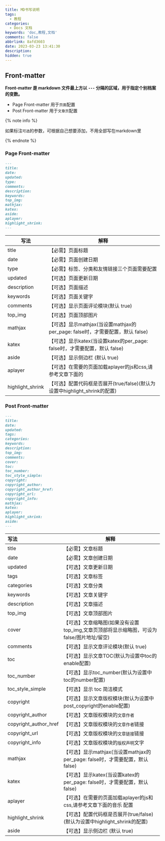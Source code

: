 ```yaml
---
title: MD书写说明
tags:
  - 教程
categories:
  - Docs 文档
keywords: 'doc,教程,文档'
comments: false
abbrlink: 8afd3603
date: 2023-03-23 13:41:30
description:
hidden: true
---
```


## Front-matter

**Front-matter 是 markdown 文件最上方以 `---` 分隔的区域，用于指定个别档案的变数。**

- Page Front-matter 用于`页面`配置
- Post Front-matter 用于`文章页`配置

{% note info %}

如果标注`可选`的参数，可根据自己想要添加，不用全部写在markdown里

{% endnote %}

### Page Front-matter

```markdown
---
title:
date:
updated:
type:
comments:
description:
keywords:
top_img:
mathjax:
katex:
aside:
aplayer:
highlight_shrink:
---
```

| 写法             | 解释                                                        |
| ---------------- | ------------------------------------------------------------ |
| title            | 【必需】页面标题                                             |
| date             | 【必需】页面创建日期                                        |
| type             | 【必需】标签、分类和友情链接三个页面需要配置                 |
| updated          | 【可选】页面更新日期                                         |
| description      | 【可选】页面描述                                            |
| keywords         | 【可选】页面关键字                                           |
| comments         | 【可选】显示页面评论模块(默认 true)                          |
| top_img          | 【可选】页面顶部图片                                        |
| mathjax          | 【可选】显示mathjax(当设置mathjax的per_page: false时，才需要配置，默认 false) |
| katex            | 【可选】显示katex(当设置katex的per_page: false时，才需要配置，默认 false) |
| aside            | 【可选】显示侧边栏 (默认 true)                              |
| aplayer          | 【可选】在需要的页面加载aplayer的js和css,请参考文章下面的 |
| highlight_shrink | 【可选】配置代码框是否展开(true/false)(默认为设置中highlight_shrink的配置) |

### Post Front-matter

```markdown
---
title:
date:
updated:
tags:
categories:
keywords:
description:
top_img:
comments:
cover:
toc:
toc_number:
toc_style_simple:
copyright:
copyright_author:
copyright_author_href:
copyright_url:
copyright_info:
mathjax:
katex:
aplayer:
highlight_shrink:
aside:
---
```

| 写法                  | 解释                                                         |
| :-------------------- | ------------------------------------------------------------ |
| title                 | 【必需】文章标题                                            |
| date                  | 【必需】文章创建日期                                         |
| updated               | 【可选】文章更新日期                                       |
| tags                  | 【可选】文章标签                                            |
| categories            | 【可选】文章分类                                           |
| keywords              | 【可选】文章关键字                                           |
| description           | 【可选】文章描述                                            |
| top_img               | 【可选】文章顶部图片                                      |
| cover                 | 【可选】文章缩略图(如果没有设置top_img,文章页顶部将显示缩略图，可设为false/图片地址/留空) |
| comments              | 【可选】显示文章评论模块(默认 true)                          |
| toc                   | 【可选】显示文章TOC(默认为设置中toc的enable配置)            |
| toc_number            | 【可选】显示toc_number(默认为设置中toc的number配置)          |
| toc_style_simple      | 【可选】显示 toc 简洁模式                                  |
| copyright             | 【可选】显示文章版权模块(默认为设置中post_copyright的enable配置) |
| copyright_author      | 【可选】文章版权模块的`文章作者`                             |
| copyright_author_href | 【可选】文章版权模块的`文章作者`链接                         |
| copyright_url         | 【可选】文章版权模块的`文章链接`链接                        |
| copyright_info        | 【可选】文章版权模块的`版权声明`文字                         |
| mathjax               | 【可选】显示mathjax(当设置mathjax的per_page: false时，才需要配置，默认 false) |
| katex                 | 【可选】显示katex(当设置katex的per_page: false时，才需要配置，默认 false) |
| aplayer               | 【可选】在需要的页面加载aplayer的js和css,请参考文章下面的音乐 配置 |
| highlight_shrink      | 【可选】配置代码框是否展开(true/false)(默认为设置中highlight_shrink的配置) |
| aside                 | 【可选】显示侧边栏 (默认 true)                               |

